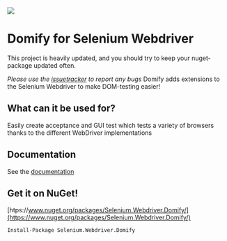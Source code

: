 <img src="https://www.myget.org/BuildSource/Badge/testing?identifier=a9aac13d-24a3-409c-a10c-86d5d4d411ad" />

# Domify for Selenium Webdriver
This project is heavily updated, and you should try to keep your nuget-package updated often.

_Please use the [issuetracker](https://github.com/yngvebn/Selenium.Webdriver.Domify/issues) to report any bugs_
Domify adds extensions to the Selenium Webdriver to make DOM-testing easier!

## What can it be used for?
Easily create acceptance and GUI test which tests a variety of browsers thanks to the different WebDriver implementations

## Documentation
See the [documentation](https://github.com/yngvebn/Selenium.Webdriver.Domify/wiki)

## Get it on NuGet!
[htps://www.nuget.org/packages/Selenium.Webdriver.Domify/](https://www.nuget.org/packages/Selenium.Webdriver.Domify/)

    Install-Package Selenium.Webdriver.Domify 



